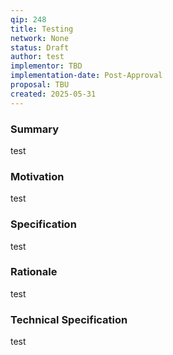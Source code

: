 ```yaml
---
qip: 248
title: Testing
network: None
status: Draft
author: test
implementor: TBD
implementation-date: Post-Approval 
proposal: TBU
created: 2025-05-31
---
```


### Summary

test

### Motivation

test

### Specification

test

### Rationale

test

### Technical Specification

test
